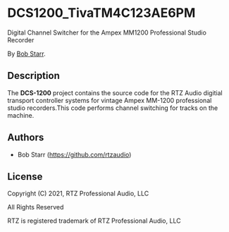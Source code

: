 # DCS1200_TivaTM4C123AE6PM
Digital Channel Switcher for the Ampex MM1200 Professional Studio Recorder

By [Bob Starr](http://www.rtzaudio.com).

## Description
The **DCS-1200** project contains the source code for the RTZ Audio
digitial transport controller systems for vintage Ampex MM-1200 professional studio
recorders.This code performs channel switching for tracks on the machine.

## Authors

* Bob Starr (https://github.com/rtzaudio)


## License

Copyright (C) 2021, RTZ Professional Audio, LLC

All Rights Reserved

RTZ is registered trademark of RTZ Professional Audio, LLC

 